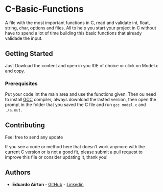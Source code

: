 # C-Basic-Functions
A file with the most important functions in C, read and validate int, float, string, char, options and files. All to help you start your project in C without have to spend a lot of time building this basic functions that already validade the input.

## Getting Started

Just Dowload the content and open in you IDE of choice or click on Model.c and copy.

### Prerequisites

Put your code int the main area and use the functions given. Then ou need to install [GCC](https://sourceforge.net/projects/tdm-gcc/) compiler, always download the lasted version, then open the prompt in the folder that you saved the C file and run ```gcc model.c``` and ```./a.out```.

## Contributing
Feel free to send any update 

If you see a code or method here that doesn't work anymore with the current C version or is not a good fit, please submit a pull request to improve this file or consider updating it, thank you!

## Authors

* **Eduardo Airton** - [GitHub](https://github.com/EduardoAirton) - [Linkedin](https://www.linkedin.com/in/eduardo-airton/)
